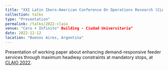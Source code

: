 ```yaml
---
title: "XXI Latin Ibero-American Conference On Operations Research (CLAIO 2022)"
collection: talks
type: "Presentation"
permalink: /talks/2022-claio
venue: "Cero + Infinito" Building - Ciudad Universitaria"
date: 2022-12-12
location: "Buenos Aires, Argentina"
---
```


Presentation of working paper about enhancing demand-responsive feeder services through maximum headway constraints at mandatory stops, at [CLAIO 2022](https://claio2022.dc.uba.ar/).

